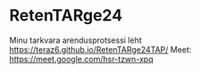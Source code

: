 # RetenTARge24
Minu tarkvara arendusprotsessi leht https://teraz6.github.io/RetenTARge24TAP/
Meet: https://meet.google.com/hsr-tzwn-xpq
